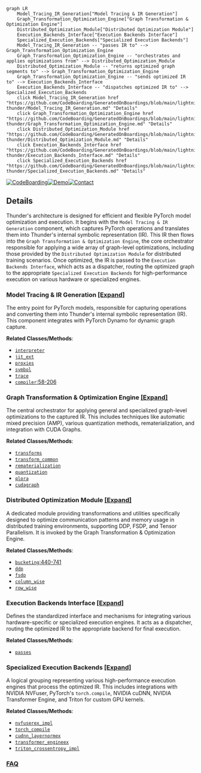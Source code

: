 ```mermaid
graph LR
    Model_Tracing_IR_Generation["Model Tracing & IR Generation"]
    Graph_Transformation_Optimization_Engine["Graph Transformation & Optimization Engine"]
    Distributed_Optimization_Module["Distributed Optimization Module"]
    Execution_Backends_Interface["Execution Backends Interface"]
    Specialized_Execution_Backends["Specialized Execution Backends"]
    Model_Tracing_IR_Generation -- "passes IR to" --> Graph_Transformation_Optimization_Engine
    Graph_Transformation_Optimization_Engine -- "orchestrates and applies optimizations from" --> Distributed_Optimization_Module
    Distributed_Optimization_Module -- "returns optimized graph segments to" --> Graph_Transformation_Optimization_Engine
    Graph_Transformation_Optimization_Engine -- "sends optimized IR to" --> Execution_Backends_Interface
    Execution_Backends_Interface -- "dispatches optimized IR to" --> Specialized_Execution_Backends
    click Model_Tracing_IR_Generation href "https://github.com/CodeBoarding/GeneratedOnBoardings/blob/main/lightning-thunder/Model_Tracing_IR_Generation.md" "Details"
    click Graph_Transformation_Optimization_Engine href "https://github.com/CodeBoarding/GeneratedOnBoardings/blob/main/lightning-thunder/Graph_Transformation_Optimization_Engine.md" "Details"
    click Distributed_Optimization_Module href "https://github.com/CodeBoarding/GeneratedOnBoardings/blob/main/lightning-thunder/Distributed_Optimization_Module.md" "Details"
    click Execution_Backends_Interface href "https://github.com/CodeBoarding/GeneratedOnBoardings/blob/main/lightning-thunder/Execution_Backends_Interface.md" "Details"
    click Specialized_Execution_Backends href "https://github.com/CodeBoarding/GeneratedOnBoardings/blob/main/lightning-thunder/Specialized_Execution_Backends.md" "Details"
```

[![CodeBoarding](https://img.shields.io/badge/Generated%20by-CodeBoarding-9cf?style=flat-square)](https://github.com/CodeBoarding/GeneratedOnBoardings)[![Demo](https://img.shields.io/badge/Try%20our-Demo-blue?style=flat-square)](https://www.codeboarding.org/demo)[![Contact](https://img.shields.io/badge/Contact%20us%20-%20contact@codeboarding.org-lightgrey?style=flat-square)](mailto:contact@codeboarding.org)

## Details

Thunder's architecture is designed for efficient and flexible PyTorch model optimization and execution. It begins with the `Model Tracing & IR Generation` component, which captures PyTorch operations and translates them into Thunder's internal symbolic representation (IR). This IR then flows into the `Graph Transformation & Optimization Engine`, the core orchestrator responsible for applying a wide array of graph-level optimizations, including those provided by the `Distributed Optimization Module` for distributed training scenarios. Once optimized, the IR is passed to the `Execution Backends Interface`, which acts as a dispatcher, routing the optimized graph to the appropriate `Specialized Execution Backends` for high-performance execution on various hardware or specialized engines.

### Model Tracing & IR Generation [[Expand]](./Model_Tracing_IR_Generation.md)
The entry point for PyTorch models, responsible for capturing operations and converting them into Thunder's internal symbolic representation (IR). This component integrates with PyTorch Dynamo for dynamic graph capture.


**Related Classes/Methods**:

- <a href="https://github.com/Lightning-AI/lightning-thunder/blob/main/thunder/core/recipe.py" target="_blank" rel="noopener noreferrer">`interpreter`</a>
- <a href="https://github.com/Lightning-AI/lightning-thunder/blob/main/thunder/core/jit_ext.py" target="_blank" rel="noopener noreferrer">`jit_ext`</a>
- <a href="https://github.com/Lightning-AI/lightning-thunder/blob/main/thunder/common.py" target="_blank" rel="noopener noreferrer">`proxies`</a>
- <a href="https://github.com/Lightning-AI/lightning-thunder/blob/main/thunder/core/rematerialization.py" target="_blank" rel="noopener noreferrer">`symbol`</a>
- <a href="https://github.com/Lightning-AI/lightning-thunder/blob/main/thunder/benchmarks/benchmark_hf.py" target="_blank" rel="noopener noreferrer">`trace`</a>
- <a href="https://github.com/Lightning-AI/lightning-thunder/blob/main/thunder/dynamo/compiler.py#L58-L206" target="_blank" rel="noopener noreferrer">`compiler`:58-206</a>


### Graph Transformation & Optimization Engine [[Expand]](./Graph_Transformation_Optimization_Engine.md)
The central orchestrator for applying general and specialized graph-level optimizations to the captured IR. This includes techniques like automatic mixed precision (AMP), various quantization methods, rematerialization, and integration with CUDA Graphs.


**Related Classes/Methods**:

- <a href="https://github.com/Lightning-AI/lightning-thunder/blob/main/thunder/common.py" target="_blank" rel="noopener noreferrer">`transforms`</a>
- <a href="https://github.com/Lightning-AI/lightning-thunder/blob/main/thunder/core/transform_common.py" target="_blank" rel="noopener noreferrer">`transform_common`</a>
- <a href="https://github.com/Lightning-AI/lightning-thunder/blob/main/thunder/executors/nvfuserex_impl.py" target="_blank" rel="noopener noreferrer">`rematerialization`</a>
- <a href="https://github.com/Lightning-AI/lightning-thunder/blob/main/thunder/transforms/quantization.py" target="_blank" rel="noopener noreferrer">`quantization`</a>
- <a href="https://github.com/Lightning-AI/lightning-thunder/blob/main/thunder/transforms/qlora.py" target="_blank" rel="noopener noreferrer">`qlora`</a>
- <a href="https://github.com/Lightning-AI/lightning-thunder/blob/main/thunder/transforms/cudagraph.py" target="_blank" rel="noopener noreferrer">`cudagraph`</a>


### Distributed Optimization Module [[Expand]](./Distributed_Optimization_Module.md)
A dedicated module providing transformations and utilities specifically designed to optimize communication patterns and memory usage in distributed training environments, supporting DDP, FSDP, and Tensor Parallelism. It is invoked by the Graph Transformation & Optimization Engine.


**Related Classes/Methods**:

- <a href="https://github.com/Lightning-AI/lightning-thunder/blob/main/thunder/distributed/transforms/fsdp.py#L440-L741" target="_blank" rel="noopener noreferrer">`bucketing`:440-741</a>
- <a href="https://github.com/Lightning-AI/lightning-thunder/blob/main/thunder/common.py" target="_blank" rel="noopener noreferrer">`ddp`</a>
- <a href="https://github.com/Lightning-AI/lightning-thunder/blob/main/thunder/benchmarks/benchmark_litgpt.py" target="_blank" rel="noopener noreferrer">`fsdp`</a>
- <a href="https://github.com/Lightning-AI/lightning-thunder/blob/main/thunder/core/proxies.py" target="_blank" rel="noopener noreferrer">`column_wise`</a>
- <a href="https://github.com/Lightning-AI/lightning-thunder/blob/main/thunder/core/proxies.py" target="_blank" rel="noopener noreferrer">`row_wise`</a>


### Execution Backends Interface [[Expand]](./Execution_Backends_Interface.md)
Defines the standardized interface and mechanisms for integrating various hardware-specific or specialized execution engines. It acts as a dispatcher, routing the optimized IR to the appropriate backend for final execution.


**Related Classes/Methods**:

- <a href="https://github.com/Lightning-AI/lightning-thunder/blob/main/thunder/executors/passes.py" target="_blank" rel="noopener noreferrer">`passes`</a>


### Specialized Execution Backends [[Expand]](./Specialized_Execution_Backends.md)
A logical grouping representing various high-performance execution engines that process the optimized IR. This includes integrations with NVIDIA NVFuser, PyTorch's `torch.compile`, NVIDIA cuDNN, NVIDIA Transformer Engine, and Triton for custom GPU kernels.


**Related Classes/Methods**:

- <a href="https://github.com/Lightning-AI/lightning-thunder/blob/main/thunder/executors/nvfuserex_impl.py" target="_blank" rel="noopener noreferrer">`nvfuserex_impl`</a>
- <a href="https://github.com/Lightning-AI/lightning-thunder/blob/main/thunder/benchmarks/benchmark_litgpt.py" target="_blank" rel="noopener noreferrer">`torch_compile`</a>
- <a href="https://github.com/Lightning-AI/lightning-thunder/blob/main/thunder/executors/cudnn_layernormex.py" target="_blank" rel="noopener noreferrer">`cudnn_layernormex`</a>
- <a href="https://github.com/Lightning-AI/lightning-thunder/blob/main/thunder/executors/transformer_engine_v2ex.py" target="_blank" rel="noopener noreferrer">`transformer_engineex`</a>
- <a href="https://github.com/Lightning-AI/lightning-thunder/blob/main/thunder/executors/triton_crossentropy_impl.py" target="_blank" rel="noopener noreferrer">`triton_crossentropy_impl`</a>




### [FAQ](https://github.com/CodeBoarding/GeneratedOnBoardings/tree/main?tab=readme-ov-file#faq)